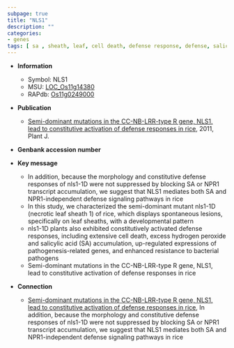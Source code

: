 ```yaml
---
subpage: true
title: "NLS1"
description: ""
categories:
- genes
tags: [ sa , sheath, leaf, cell death, defense response, defense, salicylic acid]
---
```


* **Information**  
    + Symbol: NLS1  
    + MSU: [LOC_Os11g14380](http://rice.plantbiology.msu.edu/cgi-bin/ORF_infopage.cgi?orf=LOC_Os11g14380)  
    + RAPdb: [Os11g0249000](http://rapdb.dna.affrc.go.jp/viewer/gbrowse_details/irgsp1?name=Os11g0249000)  

* **Publication**  
    + [Semi-dominant mutations in the CC-NB-LRR-type R gene, NLS1, lead to constitutive activation of defense responses in rice](http://www.ncbi.nlm.nih.gov/pubmed?term=Semi-dominant+mutations+in+the+CC-NB-LRR-type+R+gene,+NLS1,+lead+to+constitutive+activation+of+defense+responses+in+rice%5BTitle%5D), 2011, Plant J.

* **Genbank accession number**  

* **Key message**  
    + In addition, because the morphology and constitutive defense responses of nls1-1D were not suppressed by blocking SA or NPR1 transcript accumulation, we suggest that NLS1 mediates both SA and NPR1-independent defense signaling pathways in rice
    + In this study, we characterized the semi-dominant mutant nls1-1D (necrotic leaf sheath 1) of rice, which displays spontaneous lesions, specifically on leaf sheaths, with a developmental pattern
    + nls1-1D plants also exhibited constitutively activated defense responses, including extensive cell death, excess hydrogen peroxide and salicylic acid (SA) accumulation, up-regulated expressions of pathogenesis-related genes, and enhanced resistance to bacterial pathogens
    + Semi-dominant mutations in the CC-NB-LRR-type R gene, NLS1, lead to constitutive activation of defense responses in rice

* **Connection**  
    + [Semi-dominant mutations in the CC-NB-LRR-type R gene, NLS1, lead to constitutive activation of defense responses in rice](http://www.ncbi.nlm.nih.gov/pubmed?term=Semi-dominant+mutations+in+the+CC-NB-LRR-type+R+gene,+NLS1,+lead+to+constitutive+activation+of+defense+responses+in+rice%5BTitle%5D), In addition, because the morphology and constitutive defense responses of nls1-1D were not suppressed by blocking SA or NPR1 transcript accumulation, we suggest that NLS1 mediates both SA and NPR1-independent defense signaling pathways in rice



